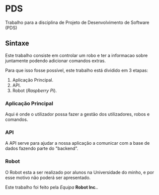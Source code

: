 # PDS

Trabalho para a disciplina de Projeto de Desenvolvimento de Software (PDS)

## Sintaxe

Este trabalho consiste em controlar um robo e ter a informacao sobre juntamente podendo adicionar comandos extras.

Para que isso fosse possível, este trabalho está dividido em 3 etapas:
1. Aplicação Principal.
2. API.
3. Robot (*Raspberry Pi*).

### Aplicação Principal

Aqui é onde o utilizador possa fazer a gestão dos utilizadores, robos e comandos.

### API

A API serve para ajudar a nossa aplicação a comunicar com a base de dados fazendo parte do "backend".

### Robot

O Robot esta a ser realizado por alunos na Universidade do minho, e por esse motivo não poderá ser apresentado.

Este trabalho foi feito pela *Equipa* **Robot Inc.**.
